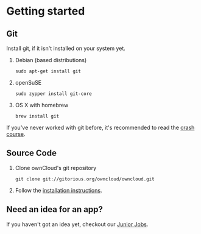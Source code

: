 Getting started
===============

Git
---
Install git, if it isn't installed on your system yet.

1. Debian (based distributions)
	```
	sudo apt-get install git
	```
	
2. openSuSE
	```
	sudo zypper install git-core
	```
	
3. OS X with homebrew
	```
	brew install git
	```

If you've never worked with git before, it's recommended to read the [crash course](http://git-scm.com/course/svn.html).

Source Code
-----------

1. Clone ownCloud's git repository
	```
	git clone git://gitorious.org/owncloud/owncloud.git
	```
2. Follow the [installation instructions](http://owncloud.org/support/install/).

Need an idea for an app?
------------------------
If you haven't got an idea yet, checkout our [Junior Jobs](http://owncloud.org/dev/junior-jobs/).
